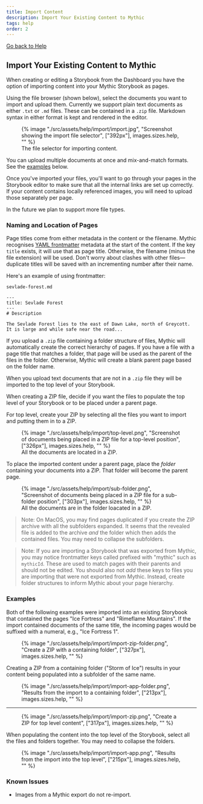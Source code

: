 ```yaml
---
title: Import Content
description: Import Your Existing Content to Mythic
tags: help
order: 2
---
```


[Go back to Help](/help)

## Import Your Existing Content to Mythic

When creating or editing a Storybook from the Dashboard you have the option of importing content into your Mythic Storybook as pages.

Using the file browser (shown below), select the documents you want to import and upload them. Currently we support plain text documents as either `.txt` or `.md` files. These can be contained in a `.zip` file. Markdown syntax in either format is kept and rendered in the editor.

<figure>
    {% image "./src/assets/help/import/import.jpg", "Screenshot showing the import file selector", ["392px"], images.sizes.help, "" %}
    <figcaption>The file selector for importing content.</figcaption>
</figure>

You can upload multiple documents at once and mix-and-match formats. See the [examples](#examples) below.

Once you've imported your files, you'll want to go through your pages in the Storybook editor to make sure that all the internal links are set up correctly. If your content contains locally referenced images, you will need to upload those separately per page.

In the future we plan to support more file types.

### Naming and Location of Pages

Page titles come from either metadata in the content or the filename. Mythic recognises [YAML frontmatter](https://pandoc.org/MANUAL.html#extension-yaml_metadata_block) metadata at the start of the content. If the key `title` exists, it will use that as page title. Otherwise, the filename (minus the file extension) will be used. Don't worry about clashes with other files—duplicate titles will be saved with an incrementing number after their name.

Here's an example of using frontmatter:

`sevlade-forest.md`
```
---
title: Sevlade Forest
---
# Description

The Sevlade Forest lies to the east of Dawn Lake, north of Greycott. It is large and while safe near the road...
```

If you upload a `.zip` file containing a folder structure of files, Mythic will automatically create the correct hierarchy of pages. If you have a file with a page title that matches a folder, that page will be used as the parent of the files in the folder. Otherwise, Mythic will create a blank parent page based on the folder name.

When you upload text documents that are not in a `.zip` file they will be imported to the top level of your Storybook.

When creating a ZIP file, decide if you want the files to populate the top level of your Storybook or to be placed under a parent page.

For top level, create your ZIP by selecting all the files you want to import and putting them in to a ZIP.

<figure>
     {% image "./src/assets/help/import/top-level.png", "Screenshot of documents being placed in a ZIP file for a top-level position", ["326px"], images.sizes.help, "" %}
    <figcaption>All the documents are located in a ZIP.</figcaption>
</figure>

To place the imported content under a parent page, place the _folder_ containing your documents into a ZIP. That folder will become the parent page.

<figure>
     {% image "./src/assets/help/import/sub-folder.png", "Screenshot of documents being placed in a ZIP file for a sub-folder position", ["303px"], images.sizes.help, "" %}
    <figcaption>All the documents are in the folder loacated in a ZIP.</figcaption>
</figure>

> Note: On MacOS, you may find pages duplicated if you create the ZIP archive with all the subfolders expanded. It seems that the revealed file is added to the archive _and_ the folder which then adds the contained files. You may need to collapse the subfolders.

> Note: If you are importing a Storybook that was exported from Mythic, you may notice frontmatter keys called prefixed with "mythic" such as `mythicId`. These are used to match pages with their parents and should not be edited. You should also not *add* these keys to files you are importing that were not exported from Mythic. Instead, create folder structures to inform Mythic about your page hierarchy.

### Examples

Both of the following examples were imported into an existing Storybook that contained the pages "Ice Fortress" and "Rimeflame Mountains". If the import contained documents of the same title, the incoming pages would be suffixed with a numeral, e.g., "Ice Fortress 1".

<figure>
    {% image "./src/assets/help/import/import-zip-folder.png", "Create a ZIP with a containing folder", ["327px"], images.sizes.help, "" %}
</figure>

Creating a ZIP from a containing folder ("Storm of Ice") results in your content being populated into a subfolder of the same name.

<figure>
    {% image "./src/assets/help/import/import-app-folder.png", "Results from the import to a containing folder", ["213px"], images.sizes.help, "" %}
</figure>

---

<figure>
    {% image "./src/assets/help/import/import-zip.png", "Create a ZIP for top level content", ["317px"], images.sizes.help, "" %}
</figure>

When populating the content into the top level of the Storybook, select all the files and folders together. You may need to collapse the folders.

<figure>
    {% image "./src/assets/help/import/import-app.png", "Results from the import into the top level", ["215px"], images.sizes.help, "" %}
</figure>

### Known Issues

- Images from a Mythic export do not re-import.